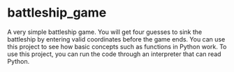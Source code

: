 # battleship_game
A very simple battleship game. You will get four guesses to sink the battleship by entering valid coordinates before the game ends. 
You can use this project to see how basic concepts such as functions in Python work. To use this project, you can run the code through an interpreter that can read Python.
